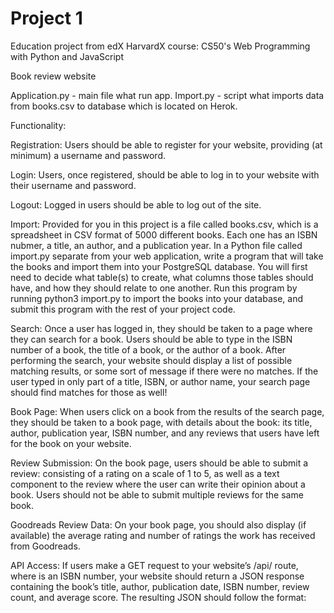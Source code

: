 # Project 1

Education project from edX HarvardX course: CS50's Web Programming with Python and JavaScript

Book review website


Application.py - main file what run app.
Import.py - script what imports data from books.csv to database which is located on Herok.

Functionality:

Registration: Users should be able to register for your website, providing (at minimum) a username and password.

Login: Users, once registered, should be able to log in to your website with their username and password.

Logout: Logged in users should be able to log out of the site.

Import: Provided for you in this project is a file called books.csv, which is a spreadsheet in CSV format of 5000 different books. Each one has an ISBN nubmer, a title, an author, and a publication year. In a Python file called import.py separate from your web application, write a program that will take the books and import them into your PostgreSQL database. You will first need to decide what table(s) to create, what columns those tables should have, and how they should relate to one another. Run this program by running python3 import.py to import the books into your database, and submit this program with the rest of your project code.

Search: Once a user has logged in, they should be taken to a page where they can search for a book. Users should be able to type in the ISBN number of a book, the title of a book, or the author of a book. After performing the search, your website should display a list of possible matching results, or some sort of message if there were no matches. If the user typed in only part of a title, ISBN, or author name, your search page should find matches for those as well!

Book Page: When users click on a book from the results of the search page, they should be taken to a book page, with details about the book: its title, author, publication year, ISBN number, and any reviews that users have left for the book on your website.

Review Submission: On the book page, users should be able to submit a review: consisting of a rating on a scale of 1 to 5, as well as a text component to the review where the user can write their opinion about a book. Users should not be able to submit multiple reviews for the same book.

Goodreads Review Data: On your book page, you should also display (if available) the average rating and number of ratings the work has received from Goodreads.

API Access: If users make a GET request to your website’s /api/<isbn> route, where <isbn> is an ISBN number, your website should return a JSON response containing the book’s title, author, publication date, ISBN number, review count, and average score. The resulting JSON should follow the format:



